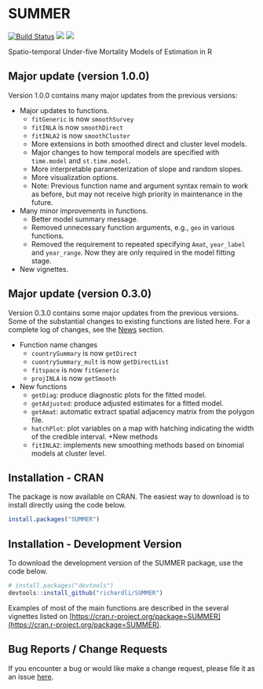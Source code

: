 # SUMMER
[![Build Status](https://travis-ci.org/richardli/SUMMER.svg?branch=master)](https://travis-ci.org/richardli/SUMMER) [![](https://cranlogs.r-pkg.org/badges/SUMMER)](https://cran.r-project.org/package=SUMMER) [![](https://cranlogs.r-pkg.org/badges/grand-total/SUMMER?color=orange)](https://cran.r-project.org/package=SUMMER)

Spatio-temporal Under-five Mortality Models of Estimation in R

## Major update (version 1.0.0)
Version 1.0.0 contains many major updates from the previous versions:
+ Major updates to functions.
    + ``fitGeneric`` is now ``smoothSurvey``
    + ``fitINLA`` is now ``smoothDirect``
    + ``fitINLA2`` is now ``smoothCluster``
    + More extensions in both smoothed direct and cluster level models.
    + Major changes to how temporal models are specified with `time.model` and `st.time.model`.
    + More interpretable parameterization of slope and random slopes.
    + More visualization options.
    + Note: Previous function name and argument syntax remain to work as before, but may not receive high priority in maintenance in the future.  
+ Many minor improvements in functions.
    + Better model summary message.
    + Removed unnecessary function arguments, e.g., ``geo`` in various functions.
    + Removed the requirement to repeated specifying ``Amat``, ``year_label`` and ``year_range``. Now they are only required in the model fitting stage.
+ New vignettes. 

## Major update (version 0.3.0)
Version 0.3.0 contains some major updates from the previous versions. Some of the substantial changes to existing functions are listed here. For a complete log of changes, see the [News](https://github.com/richardli/SUMMER/blob/master/NEWS.md) section.

+ Function name changes
    * ``countrySummary`` is now ``getDirect``
    * ``cuontrySummary_mult`` is now ``getDirectList``
    * ``fitspace`` is now ``fitGeneric``
    * ``projINLA`` is now ``getSmooth``
+ New functions
    * ``getDiag``: produce diagnostic plots for the fitted model.
    * ``getAdjusted``: produce adjusted estimates for a fitted model.
    * ``getAmat``: automatic extract spatial adjacency matrix from the polygon file.
    * ``hatchPlot``: plot variables on a map with hatching indicating the width of the credible interval.
+New methods
    * ``fitINLA2``: implements new smoothing methods based on binomial models at cluster level. 



## Installation - CRAN

The package is now available on CRAN. The easiest way to download is to install directly using the code below.

``` r 
install.packages("SUMMER")
```

## Installation - Development Version

To download the development version of the SUMMER package, use the code below.

``` r
# install.packages("devtools")
devtools::install_github("richardli/SUMMER")
```
 
Examples of most of the main functions are described in the several vignettes listed on [https://cran.r-project.org/package=SUMMER](https://cran.r-project.org/package=SUMMER).

## Bug Reports / Change Requests
If you encounter a bug or would like make a change request, please file it as an issue [here](https://github.com/richardli/SUMMER/issues).


